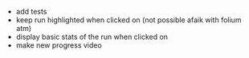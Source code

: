 * add tests
* keep run highlighted when clicked on (not possible afaik with folium atm)
* display basic stats of the run when clicked on
* make new progress video
